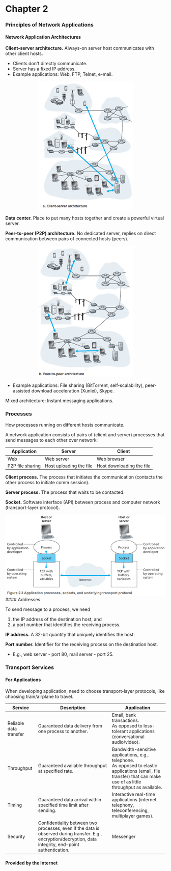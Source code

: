 # Chapter 2

### Principles of Network Applications

#### Network Application Architectures

**Client-server architecture.** Always-on server host communicates with other client hosts.

* Clients don't directly communicate.
* Server has a fixed IP address.
* Example applications: Web, FTP, Telnet, e-mail.

<div style="text-align: center"><img src="./images/client_server_architecture.png" width="300px" /></div>
<div align="center">
</div>

**Data center.** Place to put many hosts together and create a powerful virtual server.

**Peer-to-peer (P2P) architecture.** No dedicated server, replies on direct communication between pairs of connected hosts (peers).

<div style="text-align: center"><img src="./images/peer_to_peer_architecture.png" width="300px" /></div>
<div align="center">
</div>

* Example applications: File sharing (BitTorrent, self-scalability), peer-assisted download acceleration (Xunlei), Skype.

Mixed architecture: Instant messaging applications.

### Processes

How processes running on different hosts communicate.

A network application consists of pairs of (client and server) processes that send messages to each other over network:

| Application      | Server                  | Client                    |
| ---------------- | ----------------------- | ------------------------- |
| Web              | Web server              | Web browser               |
| P2P file sharing | Host uploading the file | Host downloading the file |

**Client process.** The process that initiates the communication (contacts the other process to initiate comm session).

**Server process.** The process that waits to be contacted.

**Socket.** Software interface (API) between process and computer network (transport-layer protocol).

<div style="text-align: center"><img src="./images/socket.png" width="600px" /></div>
<div align="center">
</div>
#### Addresses

To send message to a process, we need 

1. the IP address of the destination host, and 
2. a port number that identifies the receiving process.

**IP address.** A 32-bit quantity that uniquely identifies the host.

**Port number.** Identifier for the receiving process on the destination host.

* E.g., web server - port 80, mail server - port 25.

### Transport Services

#### For Applications

When developing application, need to choose transport-layer protocols, like choosing train/airplane to travel.

| Service                | Description                                                  | Application                                                  |
| ---------------------- | ------------------------------------------------------------ | ------------------------------------------------------------ |
| Reliable data transfer | Guaranteed data delivery from one process to another.        | Email, bank transactions.<br>As opposed to loss-tolerant applications (conversational audio/video). |
| Throughput             | Guaranteed available throughput at specified rate.           | Bandwidth-sensitive applications, e.g., telephone.<br>As opposed to elastic applications (email, file transfer) that can make use of as little throughput as available. |
| Timing                 | Guaranteed data arrival within specified time limit after sending. | Interactive real-time applications (internet telephony, teleconferencing, multiplayer games). |
| Security               | Confidentiality between two processes, even if the data is observed during transfer. E.g., encryption/decryption, data integrity, end-point authentication. | Messenger                                                    |

#### Provided by the Internet

